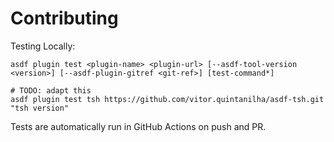 # Contributing

Testing Locally:

```shell
asdf plugin test <plugin-name> <plugin-url> [--asdf-tool-version <version>] [--asdf-plugin-gitref <git-ref>] [test-command*]

# TODO: adapt this
asdf plugin test tsh https://github.com/vitor.quintanilha/asdf-tsh.git "tsh version"
```

Tests are automatically run in GitHub Actions on push and PR.
